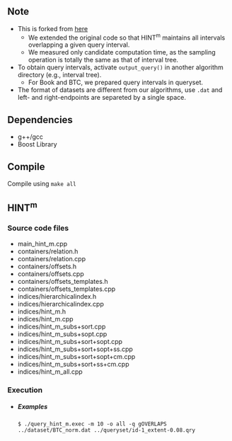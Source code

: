 ## Note
* This is forked from [here](https://github.com/pbour/hint)
    * We extended the original code so that HINT<sup>m</sup> maintains all intervals overlapping a given query interval.
    * We measured only candidate computation time, as the sampling operation is totally the same as that of interval tree.
* To obtain query intervals, activate `output_query()` in another algorithm directory (e.g., interval tree).
    * For Book and BTC, we prepared query intervals in queryset.
* The format of datasets are different from our algorithms, use `.dat` and left- and right-endpoints are separeted by a single space.

## Dependencies
- g++/gcc
- Boost Library 

## Compile
Compile using ```make all```

## HINT<sup>m</sup>

### Source code files
- main_hint_m.cpp
- containers/relation.h
- containers/relation.cpp
- containers/offsets.h
- containers/offsets.cpp
- containers/offsets_templates.h
- containers/offsets_templates.cpp
- indices/hierarchicalindex.h
- indices/hierarchicalindex.cpp
- indices/hint_m.h
- indices/hint_m.cpp
- indices/hint_m_subs+sort.cpp
- indices/hint_m_subs+sopt.cpp
- indices/hint_m_subs+sort+sopt.cpp
- indices/hint_m_subs+sort+sopt+ss.cpp
- indices/hint_m_subs+sort+sopt+cm.cpp
- indices/hint_m_subs+sort+ss+cm.cpp
- indices/hint_m_all.cpp

### Execution
- ##### Examples
    ```
    $ ./query_hint_m.exec -m 10 -o all -q gOVERLAPS ../dataset/BTC_norm.dat ../queryset/id-1_extent-0.08.qry
    ```

